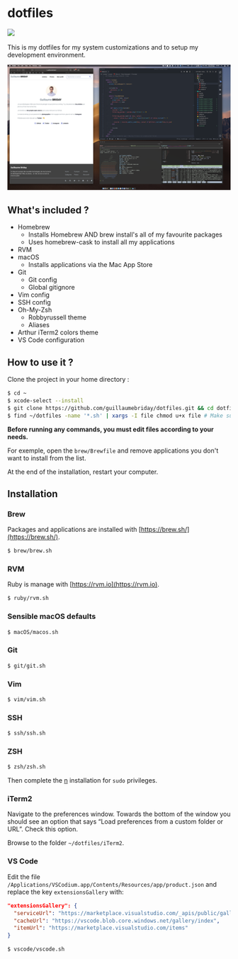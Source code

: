 # dotfiles

![](https://github.com/guillaumebriday/dotfiles/workflows/Lint/badge.svg)

This is my dotfiles for my system customizations and to setup my development environment.

![Screenshot](https://raw.githubusercontent.com/guillaumebriday/dotfiles/master/screenshot.png)

## What's included ?

+ Homebrew
  + Installs Homebrew AND brew install's all of my favourite packages
  + Uses homebrew-cask to install all my applications
+ RVM
+ macOS
  + Installs applications via the Mac App Store
+ Git
  + Git config
  + Global gitignore
+ Vim config
+ SSH config
+ Oh-My-Zsh
  + Robbyrussell theme
  + Aliases
+ Arthur iTerm2 colors theme
+ VS Code configuration

## How to use it ?

Clone the project in your home directory :

```bash
$ cd ~
$ xcode-select --install
$ git clone https://github.com/guillaumebriday/dotfiles.git && cd dotfiles
$ find ~/dotfiles -name '*.sh' | xargs -I file chmod u+x file # Make sure you can execute the scripts
```

**Before running any commands, you must edit files according to your needs.**

For exemple, open the `brew/Brewfile` and remove applications you don't want to install from the list.

At the end of the installation, restart your computer.

## Installation

### Brew

Packages and applications are installed with [https://brew.sh/](https://brew.sh/).

```bash
$ brew/brew.sh
```

### RVM

Ruby is manage with [https://rvm.io](https://rvm.io).

```bash
$ ruby/rvm.sh
```

### Sensible macOS defaults

```bash
$ macOS/macos.sh
```

### Git

```bash
$ git/git.sh
```

### Vim

```bash
$ vim/vim.sh
```

### SSH

```bash
$ ssh/ssh.sh
```

### ZSH

```bash
$ zsh/zsh.sh
```

Then complete the [n](https://github.com/tj/n#installation) installation for `sudo` privileges.

### iTerm2

Navigate to the preferences window. Towards the bottom of the window you should see an option that says “Load preferences from a custom folder or URL”. Check this option.

Browse to the folder `~/dotfiles/iTerm2`.

### VS Code

Edit the file `/Applications/VSCodium.app/Contents/Resources/app/product.json` and replace the key `extensionsGallery` with:

```json
"extensionsGallery": {
  "serviceUrl": "https://marketplace.visualstudio.com/_apis/public/gallery",
  "cacheUrl": "https://vscode.blob.core.windows.net/gallery/index",
  "itemUrl": "https://marketplace.visualstudio.com/items"
}
```


```bash
$ vscode/vscode.sh
```
